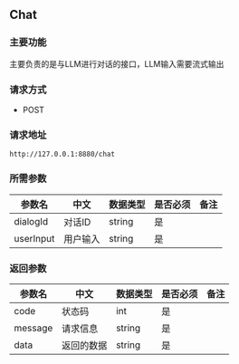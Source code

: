 
## Chat

### 主要功能

主要负责的是与LLM进行对话的接口，LLM输入需要流式输出

### 请求方式

- POST

### 请求地址
`http://127.0.0.1:8880/chat`

### 所需参数

|参数名|中文|数据类型|是否必须|备注|
|---|---|---|---|---|
|dialogId|对话ID|string|是||
|userInput|用户输入|string|是||

### 返回参数

|参数名|中文|数据类型|是否必须|备注|
|---|---|---|---|---|
|code|状态码|int|是||
|message|请求信息|string|是||
|data|返回的数据|string|是||

